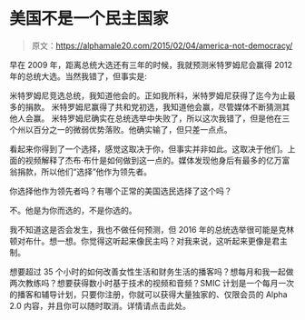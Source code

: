 # 美国不是一个民主国家

> 原文：<https://alphamale20.com/2015/02/04/america-not-democracy/>

早在 2009 年，距离总统大选还有三年的时候，我就预测米特罗姆尼会赢得 2012 年的总统大选。当然我错了，但事实是:

米特罗姆尼竞选总统，我知道他会的。正如我所料，米特罗姆尼获得了迄今为止最多的捐款。
米特罗姆尼赢得了共和党初选，我知道他会赢，尽管媒体不断猜测其他人会赢。
米特罗姆尼确实在总统选举中失败了，所以这次我错了，但是他在三个州以百分之一的微弱优势落败。他确实输了，但只差一点点。

看起来你得到了一个选择，感觉这取决于你，但事实并非如此。这取决于他们。上面的视频解释了杰布·布什是如何做到这一点的。媒体发现他身后有最多的亿万富翁捐款，所以他们“选择”他作为领先者。

你选择他作为领先者吗？有哪个正常的美国选民选择了这个吗？

不。他是为你而选的，不是你选的。

我不知道这是否会发生，我也不做任何预测，但 2016 年的总统选举很可能是克林顿对布什。想一想。你觉得这听起来像民主吗？对我来说，这听起来更像是君主制。

想要超过 35 个小时的如何改善女性生活和财务生活的播客吗？想每月和我一起做两次教练吗？想要获得数小时基于技术的视频和音频？SMIC 计划是一个每月一次的播客和辅导计划，只要你注册，你就可以获得大量独家的、仅限会员的 Alpha 2.0 内容，并且你可以随时取消。详情请点击此处。